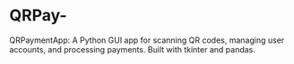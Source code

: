 # QRPay-
QRPaymentApp: A Python GUI app for scanning QR codes, managing user accounts, and processing payments. Built with tkinter and pandas.
